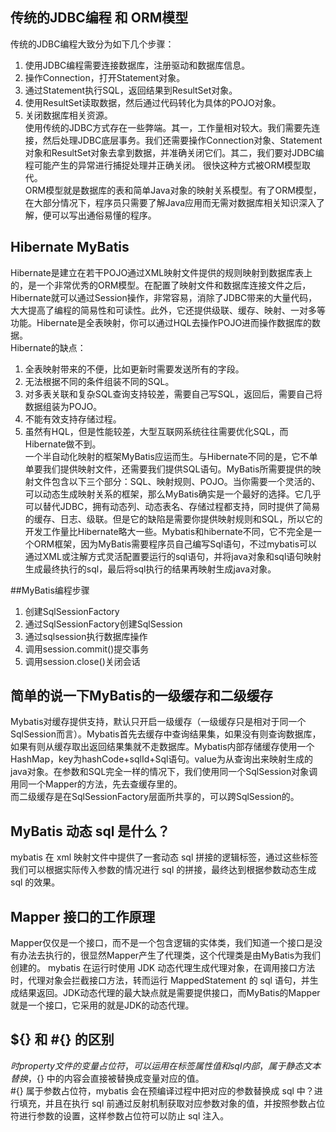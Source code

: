## 传统的JDBC编程 和 ORM模型
传统的JDBC编程大致分为如下几个步骤：  
1. 使用JDBC编程需要连接数据库，注册驱动和数据库信息。  
2. 操作Connection，打开Statement对象。  
3. 通过Statement执行SQL，返回结果到ResultSet对象。  
4. 使用ResultSet读取数据，然后通过代码转化为具体的POJO对象。  
5. 关闭数据库相关资源。  
使用传统的JDBC方式存在一些弊端。其一，工作量相对较大。我们需要先连接，然后处理JDBC底层事务。我们还需要操作Connection对象、Statement对象和ResultSet对象去拿到数据，并准确关闭它们。其二，我们要对JDBC编程可能产生的异常进行捕捉处理并正确关闭。 很快这种方式被ORM模型取代。  
ORM模型就是数据库的表和简单Java对象的映射关系模型。有了ORM模型，在大部分情况下，程序员只需要了解Java应用而无需对数据库相关知识深入了解，便可以写出通俗易懂的程序。

## Hibernate MyBatis
Hibernate是建立在若干POJO通过XML映射文件提供的规则映射到数据库表上的，是一个非常优秀的ORM模型。在配置了映射文件和数据库连接文件之后，Hibernate就可以通过Session操作，非常容易，消除了JDBC带来的大量代码，大大提高了编程的简易性和可读性。此外，它还提供级联、缓存、映射、一对多等功能。Hibernate是全表映射，你可以通过HQL去操作POJO进而操作数据库的数据。  
Hibernate的缺点：  
1. 全表映射带来的不便，比如更新时需要发送所有的字段。  
2. 无法根据不同的条件组装不同的SQL。  
3. 对多表关联和复杂SQL查询支持较差，需要自己写SQL，返回后，需要自己将数据组装为POJO。  
4. 不能有效支持存储过程。  
5. 虽然有HQL，但是性能较差，大型互联网系统往往需要优化SQL，而Hibernate做不到。  
一个半自动化映射的框架MyBatis应运而生。与Hibernate不同的是，它不单单要我们提供映射文件，还需要我们提供SQL语句。MyBatis所需要提供的映射文件包含以下三个部分：SQL、映射规则、POJO。当你需要一个灵活的、可以动态生成映射关系的框架，那么MyBatis确实是一个最好的选择。它几乎可以替代JDBC，拥有动态列、动态表名、存储过程都支持，同时提供了简易的缓存、日志、级联。但是它的缺陷是需要你提供映射规则和SQL，所以它的开发工作量比Hibernate略大一些。Mybatis和hibernate不同，它不完全是一个ORM框架，因为MyBatis需要程序员自己编写Sql语句，不过mybatis可以通过XML或注解方式灵活配置要运行的sql语句，并将java对象和sql语句映射生成最终执行的sql，最后将sql执行的结果再映射生成java对象。  

##MyBatis编程步骤
1. 创建SqlSessionFactory
2. 通过SqlSessionFactory创建SqlSession
3. 通过sqlsession执行数据库操作
4. 调用session.commit()提交事务
5. 调用session.close()关闭会话

## 简单的说一下MyBatis的一级缓存和二级缓存
Mybatis对缓存提供支持，默认只开启一级缓存（一级缓存只是相对于同一个SqlSession而言）。Mybatis首先去缓存中查询结果集，如果没有则查询数据库，如果有则从缓存取出返回结果集就不走数据库。Mybatis内部存储缓存使用一个HashMap，key为hashCode+sqlId+Sql语句。value为从查询出来映射生成的java对象。在参数和SQL完全一样的情况下，我们使用同一个SqlSession对象调用同一个Mapper的方法，先去查缓存里的。  
而二级缓存是在SqlSessionFactory层面所共享的，可以跨SqlSession的。

## MyBatis 动态 sql 是什么？
mybatis 在 xml 映射文件中提供了一套动态 sql 拼接的逻辑标签，通过这些标签我们可以根据实际传入参数的情况进行 sql 的拼接，最终达到根据参数动态生成 sql 的效果。

## Mapper 接口的工作原理
Mapper仅仅是一个接口，而不是一个包含逻辑的实体类，我们知道一个接口是没有办法去执行的，很显然Mapper产生了代理类，这个代理类是由MyBatis为我们创建的。
mybatis 在运行时使用 JDK 动态代理生成代理对象，在调用接口方法时，代理对象会拦截接口方法，转而运行 MappedStatement 的 sql 语句，并生成结果返回。JDK动态代理的最大缺点就是需要提供接口，而MyBatis的Mapper就是一个接口，它采用的就是JDK的动态代理。  

## ${} 和 #{} 的区别  

   ${} 时 property 文件的变量占位符，可以运用在标签属性值和 sql 内部，属于静态文本替换，${} 中的内容会直接被替换成变量对应的值。  
   #{} 属于参数占位符，mybatis 会在预编译过程中把对应的参数替换成 sql 中？进行填充，并且在执行 sql 前通过反射机制获取对应参数对象的值，并按照参数占位符进行参数的设置，这样参数占位符可以防止 sql 注入。
